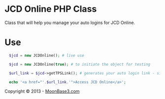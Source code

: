 JCD Online PHP Class
==========

Class that will help you manage your auto logins for JCD Online.

Use
==========
```php
  $jcd = new JCDOnline(); # live use

  $jcd = new JCDOnline(true); # to initiate the object for testing

  $url_link = $jcd->getTPSLink(); # generates your auto login link - simply echo it into link.

  echo '<a href="'.$url_link.'">Access JCD Online</a>';
```

Copyright &copy; 2013 - <a href="http://www.moonbase3.com" target="_blank">MoonBase3.com</a>
